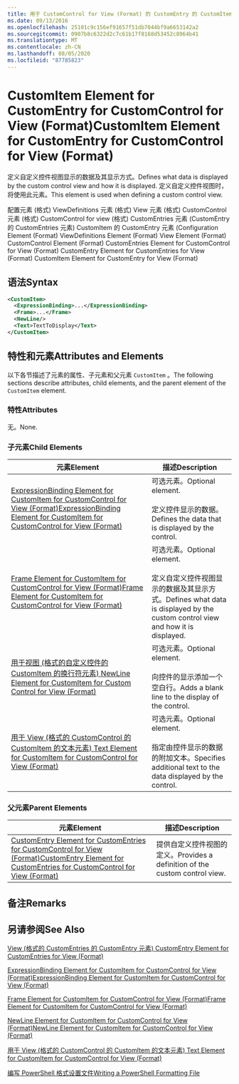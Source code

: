 ```yaml
---
title: 用于 CustomControl for View (Format) 的 CustomEntry 的 CustomItem 元素 |Microsoft Docs
ms.date: 09/13/2016
ms.openlocfilehash: 25101c9c156ef91657f51db7044bf9a6653142a2
ms.sourcegitcommit: 0907b8c6322d2c7c61b17f8168d53452c8964b41
ms.translationtype: MT
ms.contentlocale: zh-CN
ms.lasthandoff: 08/05/2020
ms.locfileid: "87785823"
---
```

# <a name="customitem-element-for-customentry-for-customcontrol-for-view-format"></a><span data-ttu-id="861d4-102">CustomItem Element for CustomEntry for CustomControl for View (Format)</span><span class="sxs-lookup"><span data-stu-id="861d4-102">CustomItem Element for CustomEntry for CustomControl for View (Format)</span></span>

<span data-ttu-id="861d4-103">定义自定义控件视图显示的数据及其显示方式。</span><span class="sxs-lookup"><span data-stu-id="861d4-103">Defines what data is displayed by the custom control view and how it is displayed.</span></span> <span data-ttu-id="861d4-104">定义自定义控件视图时，将使用此元素。</span><span class="sxs-lookup"><span data-stu-id="861d4-104">This element is used when defining a custom control view.</span></span>

<span data-ttu-id="861d4-105">配置元素 (格式) ViewDefinitions 元素 (格式) View 元素 (格式) CustomControl 元素 (格式) CustomControl for view (格式) CustomEntries 元素 (CustomEntry 的 CustomEntries 元素) CustomItem 的 CustomEntry 元素 (</span><span class="sxs-lookup"><span data-stu-id="861d4-105">Configuration Element (Format) ViewDefinitions Element (Format) View Element (Format) CustomControl Element (Format) CustomEntries Element for CustomControl for View (Format) CustomEntry Element for CustomEntries for View (Format) CustomItem Element for CustomEntry for View (Format)</span></span>

## <a name="syntax"></a><span data-ttu-id="861d4-106">语法</span><span class="sxs-lookup"><span data-stu-id="861d4-106">Syntax</span></span>

```xml
<CustomItem>
  <ExpressionBinding>...</ExpressionBinding>
  <Frame>...</Frame>
  <NewLine/>
  <Text>TextToDisplay</Text>
</CustomItem>
```

## <a name="attributes-and-elements"></a><span data-ttu-id="861d4-107">特性和元素</span><span class="sxs-lookup"><span data-stu-id="861d4-107">Attributes and Elements</span></span>

<span data-ttu-id="861d4-108">以下各节描述了元素的属性、子元素和父元素 `CustomItem` 。</span><span class="sxs-lookup"><span data-stu-id="861d4-108">The following sections describe attributes, child elements, and the parent element of the `CustomItem` element.</span></span>

### <a name="attributes"></a><span data-ttu-id="861d4-109">特性</span><span class="sxs-lookup"><span data-stu-id="861d4-109">Attributes</span></span>

<span data-ttu-id="861d4-110">无。</span><span class="sxs-lookup"><span data-stu-id="861d4-110">None.</span></span>

### <a name="child-elements"></a><span data-ttu-id="861d4-111">子元素</span><span class="sxs-lookup"><span data-stu-id="861d4-111">Child Elements</span></span>

|<span data-ttu-id="861d4-112">元素</span><span class="sxs-lookup"><span data-stu-id="861d4-112">Element</span></span>|<span data-ttu-id="861d4-113">描述</span><span class="sxs-lookup"><span data-stu-id="861d4-113">Description</span></span>|
|-------------|-----------------|
|[<span data-ttu-id="861d4-114">ExpressionBinding Element for CustomItem for CustomControl for View (Format)</span><span class="sxs-lookup"><span data-stu-id="861d4-114">ExpressionBinding Element for CustomItem for CustomControl for View (Format)</span></span>](./expressionbinding-element-for-customitem-for-customcontrol-for-view-format.md)|<span data-ttu-id="861d4-115">可选元素。</span><span class="sxs-lookup"><span data-stu-id="861d4-115">Optional element.</span></span><br /><br /> <span data-ttu-id="861d4-116">定义控件显示的数据。</span><span class="sxs-lookup"><span data-stu-id="861d4-116">Defines the data that is displayed by the control.</span></span>|
|[<span data-ttu-id="861d4-117">Frame Element for CustomItem for CustomControl for View (Format)</span><span class="sxs-lookup"><span data-stu-id="861d4-117">Frame Element for CustomItem for CustomControl for View (Format)</span></span>](./frame-element-for-customitem-for-customcontrol-for-view-format.md)|<span data-ttu-id="861d4-118">可选元素。</span><span class="sxs-lookup"><span data-stu-id="861d4-118">Optional element.</span></span><br /><br /> <span data-ttu-id="861d4-119">定义自定义控件视图显示的数据及其显示方式。</span><span class="sxs-lookup"><span data-stu-id="861d4-119">Defines what data is displayed by the custom control view and how it is displayed.</span></span>|
|[<span data-ttu-id="861d4-120">用于视图 (格式的自定义控件的 CustomItem 的换行符元素) </span><span class="sxs-lookup"><span data-stu-id="861d4-120">NewLine Element for CustomItem for Custom Control for View (Format)</span></span>](./newline-element-for-customitem-for-customcontrol-for-view-format.md)|<span data-ttu-id="861d4-121">可选元素。</span><span class="sxs-lookup"><span data-stu-id="861d4-121">Optional element.</span></span><br /><br /> <span data-ttu-id="861d4-122">向控件的显示添加一个空白行。</span><span class="sxs-lookup"><span data-stu-id="861d4-122">Adds a blank line to the display of the control.</span></span>|
|[<span data-ttu-id="861d4-123">用于 View (格式的 CustomControl 的 CustomItem 的文本元素) </span><span class="sxs-lookup"><span data-stu-id="861d4-123">Text Element for CustomItem for CustomControl for View (Format)</span></span>](./text-element-for-customitem-for-customview-for-view-format.md)|<span data-ttu-id="861d4-124">可选元素。</span><span class="sxs-lookup"><span data-stu-id="861d4-124">Optional element.</span></span><br /><br /> <span data-ttu-id="861d4-125">指定由控件显示的数据的附加文本。</span><span class="sxs-lookup"><span data-stu-id="861d4-125">Specifies additional text to the data displayed by the control.</span></span>|

### <a name="parent-elements"></a><span data-ttu-id="861d4-126">父元素</span><span class="sxs-lookup"><span data-stu-id="861d4-126">Parent Elements</span></span>

|<span data-ttu-id="861d4-127">元素</span><span class="sxs-lookup"><span data-stu-id="861d4-127">Element</span></span>|<span data-ttu-id="861d4-128">描述</span><span class="sxs-lookup"><span data-stu-id="861d4-128">Description</span></span>|
|-------------|-----------------|
|[<span data-ttu-id="861d4-129">CustomEntry Element for CustomEntries for CustomControl for View (Format)</span><span class="sxs-lookup"><span data-stu-id="861d4-129">CustomEntry Element for CustomEntries for CustomControl for View (Format)</span></span>](./customentry-element-for-customentries-for-customcontrol-for-view-format.md)|<span data-ttu-id="861d4-130">提供自定义控件视图的定义。</span><span class="sxs-lookup"><span data-stu-id="861d4-130">Provides a definition of the custom control view.</span></span>|

## <a name="remarks"></a><span data-ttu-id="861d4-131">备注</span><span class="sxs-lookup"><span data-stu-id="861d4-131">Remarks</span></span>

## <a name="see-also"></a><span data-ttu-id="861d4-132">另请参阅</span><span class="sxs-lookup"><span data-stu-id="861d4-132">See Also</span></span>

[<span data-ttu-id="861d4-133">View (格式的 CustomEntries 的 CustomEntry 元素) </span><span class="sxs-lookup"><span data-stu-id="861d4-133">CustomEntry Element for CustomEntries for View (Format)</span></span>](./customentry-element-for-customentries-for-customcontrol-for-view-format.md)

[<span data-ttu-id="861d4-134">ExpressionBinding Element for CustomItem for CustomControl for View (Format)</span><span class="sxs-lookup"><span data-stu-id="861d4-134">ExpressionBinding Element for CustomItem for CustomControl for View (Format)</span></span>](./expressionbinding-element-for-customitem-for-customcontrol-for-view-format.md)

[<span data-ttu-id="861d4-135">Frame Element for CustomItem for CustomControl for View (Format)</span><span class="sxs-lookup"><span data-stu-id="861d4-135">Frame Element for CustomItem for CustomControl for View (Format)</span></span>](./frame-element-for-customitem-for-customcontrol-for-view-format.md)

[<span data-ttu-id="861d4-136">NewLine Element for CustomItem for CustomControl for View (Format)</span><span class="sxs-lookup"><span data-stu-id="861d4-136">NewLine Element for CustomItem for CustomControl for View (Format)</span></span>](./newline-element-for-customitem-for-customcontrol-for-view-format.md)

[<span data-ttu-id="861d4-137">用于 View (格式的 CustomControl 的 CustomItem 的文本元素) </span><span class="sxs-lookup"><span data-stu-id="861d4-137">Text Element for CustomItem for CustomControl for View (Format)</span></span>](./text-element-for-customitem-for-customview-for-view-format.md)

[<span data-ttu-id="861d4-138">编写 PowerShell 格式设置文件</span><span class="sxs-lookup"><span data-stu-id="861d4-138">Writing a PowerShell Formatting File</span></span>](./writing-a-powershell-formatting-file.md)
